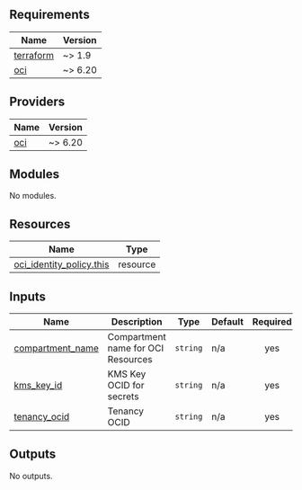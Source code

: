 <!-- BEGIN_TF_DOCS -->
## Requirements

| Name | Version |
|------|---------|
| <a name="requirement_terraform"></a> [terraform](#requirement\_terraform) | ~> 1.9 |
| <a name="requirement_oci"></a> [oci](#requirement\_oci) | ~> 6.20 |

## Providers

| Name | Version |
|------|---------|
| <a name="provider_oci"></a> [oci](#provider\_oci) | ~> 6.20 |

## Modules

No modules.

## Resources

| Name | Type |
|------|------|
| [oci_identity_policy.this](https://registry.terraform.io/providers/oracle/oci/latest/docs/resources/identity_policy) | resource |

## Inputs

| Name | Description | Type | Default | Required |
|------|-------------|------|---------|:--------:|
| <a name="input_compartment_name"></a> [compartment\_name](#input\_compartment\_name) | Compartment name for OCI Resources | `string` | n/a | yes |
| <a name="input_kms_key_id"></a> [kms\_key\_id](#input\_kms\_key\_id) | KMS Key OCID for secrets | `string` | n/a | yes |
| <a name="input_tenancy_ocid"></a> [tenancy\_ocid](#input\_tenancy\_ocid) | Tenancy OCID | `string` | n/a | yes |

## Outputs

No outputs.
<!-- END_TF_DOCS -->